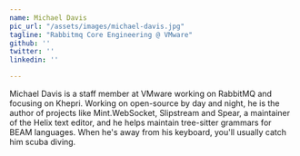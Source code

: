 ```yaml
---
name: Michael Davis
pic_url: "/assets/images/michael-davis.jpg"
tagline: "Rabbitmq Core Engineering @ VMware"
github: ''
twitter: ''
linkedin: ''

---
```

Michael Davis is a staff member at VMware working on RabbitMQ and focusing on Khepri. Working on open-source by day and night, he is the author of projects like Mint.WebSocket, Slipstream and Spear, a maintainer of the Helix text editor, and he helps maintain tree-sitter grammars for BEAM languages. When he's away from his keyboard, you'll usually catch him scuba diving.